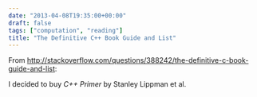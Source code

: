 ```yaml
---
date: "2013-04-08T19:35:00+00:00"
draft: false
tags: ["computation", "reading"]
title: "The Definitive C++ Book Guide and List"
---
```

From http://stackoverflow.com/questions/388242/the-definitive-c-book-guide-and-list:

I decided to buy *C++ Primer* by Stanley Lippman et al.

